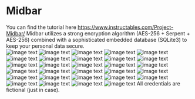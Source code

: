 # Midbar
You can find the tutorial here https://www.instructables.com/Project-Midbar/
Midbar utilizes a strong encryption algorithm (AES-256 + Serpent + AES-256) combined with a sophisticated embedded database (SQLite3) to keep your personal data secure.
</br>
![image text](https://github.com/Northstrix/Midbar/blob/main/Pictures/IMG_20220501_180630.jpg)
![image text](https://github.com/Northstrix/Midbar/blob/main/Pictures/IMG_20220501_104308.jpg)
![image text](https://github.com/Northstrix/Midbar/blob/main/Pictures/IMG_20220501_104652.jpg)
![image text](https://github.com/Northstrix/Midbar/blob/main/Pictures/IMG_20220501_110040.jpg)
![image text](https://github.com/Northstrix/Midbar/blob/main/Pictures/IMG_20220501_120144.jpg)
![image text](https://github.com/Northstrix/Midbar/blob/main/Pictures/IMG_20220501_120249.jpg)
![image text](https://github.com/Northstrix/Midbar/blob/main/Pictures/IMG_20220501_120332.jpg)
![image text](https://github.com/Northstrix/Midbar/blob/main/Pictures/IMG_20220501_120340.jpg)
![image text](https://github.com/Northstrix/Midbar/blob/main/Pictures/IMG_20220501_120343.jpg)
![image text](https://github.com/Northstrix/Midbar/blob/main/Pictures/IMG_20220501_120358.jpg)
![image text](https://github.com/Northstrix/Midbar/blob/main/Pictures/IMG_20220501_120438.jpg)
![image text](https://github.com/Northstrix/Midbar/blob/main/Pictures/IMG_20220501_120448.jpg)
![image text](https://github.com/Northstrix/Midbar/blob/main/Pictures/IMG_20220501_120454.jpg)
![image text](https://github.com/Northstrix/Midbar/blob/main/Pictures/IMG_20220501_122511.jpg)
![image text](https://github.com/Northstrix/Midbar/blob/main/Pictures/IMG_20220501_122614.jpg)
![image text](https://github.com/Northstrix/Midbar/blob/main/Pictures/IMG_20220501_123059.jpg)
![image text](https://github.com/Northstrix/Midbar/blob/main/Pictures/IMG_20220501_123214.jpg)
![image text](https://github.com/Northstrix/Midbar/blob/main/Pictures/IMG_20220501_123227.jpg)
![image text](https://github.com/Northstrix/Midbar/blob/main/Pictures/IMG_20220501_124001.jpg)
![image text](https://github.com/Northstrix/Midbar/blob/main/Pictures/IMG_20220501_125145.jpg)
![image text](https://github.com/Northstrix/Midbar/blob/main/Pictures/IMG_20220501_125246.jpg)
![image text](https://github.com/Northstrix/Midbar/blob/main/Pictures/IMG_20220501_125312.jpg)
![image text](https://github.com/Northstrix/Midbar/blob/main/Pictures/IMG_20220501_130548.jpg)
![image text](https://github.com/Northstrix/Midbar/blob/main/Pictures/IMG_20220501_133105.jpg)
![image text](https://github.com/Northstrix/Midbar/blob/main/Pictures/IMG_20220501_133514.jpg)
![image text](https://github.com/Northstrix/Midbar/blob/main/Pictures/IMG_20220501_135014.jpg)
![image text](https://github.com/Northstrix/Midbar/blob/main/Pictures/IMG_20220501_135019.jpg)
![image text](https://github.com/Northstrix/Midbar/blob/main/Pictures/IMG_20220501_135742.jpg)
![image text](https://github.com/Northstrix/Midbar/blob/main/Pictures/IMG_20220501_180745.jpg)
All credentials are fictional (just in case).
